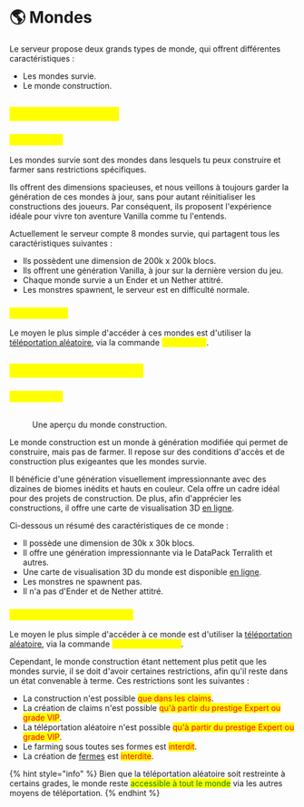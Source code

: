 # 🌎 Mondes

Le serveur propose deux grands types de monde, qui offrent différentes caractéristiques :&#x20;

* Les mondes survie.
* Le monde construction.

## <mark style="color:yellow;">Les mondes survie</mark> <a href="#survie" id="survie"></a>

### <mark style="color:yellow;">C'est quoi ?</mark> <a href="#explication" id="explication"></a>

Les mondes survie sont des mondes dans lesquels tu peux construire et farmer sans restrictions spécifiques.&#x20;

Ils offrent des dimensions spacieuses, et nous veillons à toujours garder la génération de ces mondes à jour, sans pour autant réinitialiser les constructions des joueurs. Par conséquent, ils proposent l'expérience idéale pour vivre ton aventure Vanilla comme tu l'entends.

Actuellement le serveur compte 8 mondes survie, qui partagent tous les caractéristiques suivantes :

* Ils possèdent une dimension de 200k x 200k blocs.
* Ils offrent une génération Vanilla, à jour sur la dernière version du jeu.
* Chaque monde survie a un Ender et un Nether attitré.
* Les monstres spawnent, le serveur est en difficulté normale.

### <mark style="color:yellow;">Accessibilité</mark>

Le moyen le plus simple d'accéder à ces mondes est d'utiliser la [téléportation aléatoire](rtp.md), via la commande <mark style="color:yellow;">`/rtp survie`</mark>.

## <mark style="color:yellow;">Le monde construction</mark> <a href="#construction" id="construction"></a>

### <mark style="color:yellow;">C'est quoi ?</mark> <a href="#explication" id="explication"></a>

<figure><img src="../.gitbook/assets/2024-01-20_04.30.39.png" alt=""><figcaption><p>Une aperçu du monde construction.</p></figcaption></figure>

Le monde construction est un monde à génération modifiée qui permet de construire, mais pas de farmer. Il repose sur des conditions d'accès et de construction plus exigeantes que les mondes survie.&#x20;

Il bénéficie d'une génération visuellement impressionnante avec des dizaines de biomes inédits et hauts en couleur. Cela offre un cadre idéal pour des projets de construction. De plus, afin d'apprécier les constructions, il offre une carte de visualisation 3D [en ligne](https://map.dynastia.fr).

Ci-dessous un résumé des caractéristiques de ce monde :

* Il possède une dimension de 30k x 30k blocs.
* Il offre une génération impressionnante via le DataPack Terralith et autres.
* Une carte de visualisation 3D du monde est disponible [en ligne](https://map.dynastia.fr/).
* Les monstres ne spawnent pas.
* Il n'a pas d'Ender et de Nether attitré.

### <mark style="color:yellow;">Accessibilité et restrictions</mark> <a href="#accessibilite" id="accessibilite"></a>

Le moyen le plus simple d'accéder à ce monde est d'utiliser la [téléportation aléatoire](rtp.md), via la commande <mark style="color:yellow;">`/rtp construction`</mark>.&#x20;

Cependant, le monde construction étant nettement plus petit que les mondes survie, il se doit d'avoir certaines restrictions, afin qu'il reste dans un état convenable à terme. Ces restrictions sont les suivantes :

* La construction n'est possible <mark style="color:red;">que dans les claims</mark>.&#x20;
* La création de claims n'est possible <mark style="color:red;">qu'à partir du prestige Expert ou grade VIP</mark>.
* La téléportation aléatoire n'est possible <mark style="color:red;">qu'à partir du prestige Expert ou grade VIP</mark>.&#x20;
* Le farming sous toutes ses formes est <mark style="color:red;">interdit</mark>.
* La création de [fermes](fermes.md) est <mark style="color:red;">interdite</mark>.

{% hint style="info" %}
Bien que la téléportation aléatoire soit restreinte à certains grades, le monde reste <mark style="color:green;">accessible à tout le monde</mark> via les autres moyens de téléportation.
{% endhint %}
